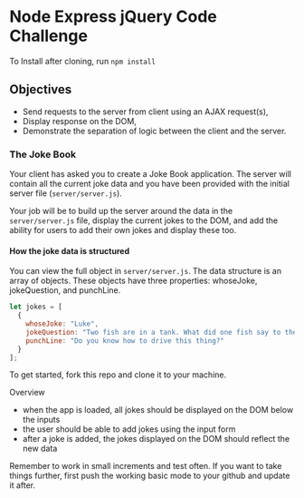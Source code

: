 # Node Express jQuery Code Challenge

To Install after cloning, run `npm install`

## Objectives

- Send requests to the server from client using an AJAX request(s),
- Display response on the DOM,
- Demonstrate the separation of logic between the client and the server.

### The Joke Book

Your client has asked you to create a Joke Book application. The server will contain all the current joke data and you have been provided with the initial server file (`server/server.js`).

Your job will be to build up the server around the data in the `server/server.js` file, display the current jokes to the DOM, and add the ability for users to add their own jokes and display these too.

#### How the joke data is structured

You can view the full object in ```server/server.js```. The data structure is an array of objects. These objects have three properties: whoseJoke, jokeQuestion, and punchLine.

```JavaScript
let jokes = [
  {
    whoseJoke: "Luke",
    jokeQuestion: "Two fish are in a tank. What did one fish say to the other?",
    punchLine: "Do you know how to drive this thing?"
  }
];
```

To get started, fork this repo and clone it to your machine.

Overview

- when the app is loaded, all jokes should be displayed on the DOM below the inputs
- the user should be able to add jokes using the input form
- after a joke is added, the jokes displayed on the DOM should reflect the new data

Remember to work in small increments and test often. If you want to take things further, first push the working basic mode to your github and update it after.
